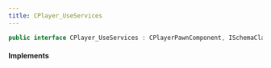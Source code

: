 ```yaml
---
title: CPlayer_UseServices
---
```


```csharp
public interface CPlayer_UseServices : CPlayerPawnComponent, ISchemaClass<CPlayerPawnComponent>, ISchemaClass<CPlayer_UseServices>, ISchemaField, ISchemaClass, INativeHandle
```

#### Implements

